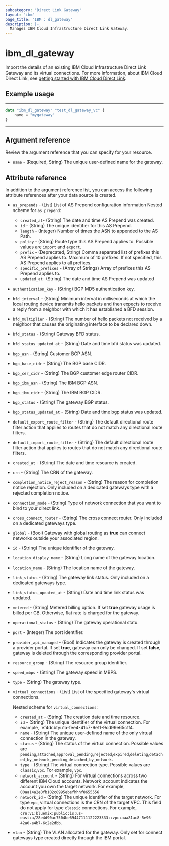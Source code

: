 ```yaml
---
subcategory: "Direct Link Gateway"
layout: "ibm"
page_title: "IBM : dl_gateway"
description: |-
  Manages IBM Cloud Infrastructure Direct Link Gateway.
---
```


# ibm_dl_gateway

Import the details of an existing IBM Cloud Infrastructure Direct Link Gateway and its virtual connections. For more information, about IBM Cloud Direct Link, see [getting started with IBM Cloud Direct Link](https://cloud.ibm.com/docs/dl?topic=dl-get-started-with-ibm-cloud-dl).


## Example usage

---
```terraform
data "ibm_dl_gateway" "test_dl_gateway_vc" {
    name = "mygateway"
}
```
---
## Argument reference
Review the argument reference that you can specify for your resource. 

- `name` - (Required, String) The unique user-defined name for the gateway.


## Attribute reference
In addition to the argument reference list, you can access the following attribute references after your data source is created.

- `as_prepends` - (List) List of AS Prepend configuration information
  Nested scheme for `as_prepend`:
  - `created_at`- (String) The date and time AS Prepend was created.
  - `id` - (String) The unique identifier for this AS Prepend.
  - `length` - (Integer) Number of times the ASN to appended to the AS Path.
  - `policy` - (String) Route type this AS Prepend applies to. Possible values are `import` and `export`.
  - `prefix` - (Deprecated, String) Comma separated list of prefixes this AS Prepend applies to. Maximum of 10 prefixes. If not specified, this AS Prepend applies to all prefixes.
  - `specific_prefixes` - (Array of Strings) Array of prefixes this AS Prepend applies to. 
  - `updated_at`- (String) The date and time AS Prepend was updated
- `authentication_key` - (String) BGP MD5 authentication key.
- `bfd_interval` - (String) Minimum interval in milliseconds at which the local routing device transmits hello packets and then expects to receive a reply from a neighbor with which it has established a BFD session.
- `bfd_multiplier` - (String) The number of hello packets not received by a neighbor that causes the originating interface to be declared down.
- `bfd_status` - (String) Gateway BFD status.
- `bfd_status_updated_at` - (String) Date and time bfd status was updated.
- `bgp_asn` - (String) Customer BGP ASN.
- `bgp_base_cidr` - (String) The BGP base CIDR.
- `bgp_cer_cidr` - (String) The BGP customer edge router CIDR.
- `bgp_ibm_asn` - (String) The IBM BGP ASN.
- `bgp_ibm_cidr` - (String) The IBM BGP  CIDR.
- `bgp_status` - (String) The gateway BGP status.
- `bgp_status_updated_at` - (String) Date and time bgp status was updated.
-  `default_export_route_filter` - (String) The default directional route filter action    that applies to routes that do not match any directional route filters. 
- `default_import_route_filter` - (String) The default directional route filter action that applies to routes that do not match any directional route filters.
- `created_at` - (String) The date and time resource is created.
- `crn` - (String) The CRN of the gateway.
- `completion_notice_reject_reason` - (String) The reason for completion notice rejection. Only included on a dedicated gateways type with a rejected completion notice.
- `connection_mode` - (String) Type of network connection that you want to bind to your direct link.
- `cross_connect_router` - (String) The cross connect router. Only included on a dedicated gateways type.
- `global` - (Bool) Gateway with global routing as **true** can connect networks outside your associated region.
- `id` - (String) The unique identifier of the gateway.
- `location_display_name` - (String) Long name of the gateway location.
- `location_name` - (String) The location name of the gateway.
- `link_status` - (String) The gateway link status. Only included on a dedicated gateways type.
- `link_status_updated_at` - (String) Date and time link status was updated.
- `metered` - (String) Metered billing option. If set **true** gateway usage is billed per GB. Otherwise, flat rate is charged for the gateway.
- `operational_status` - (String) The gateway operational statu.
- `port` - (Integer) The port identifier.
- `provider_api_managed` - (Bool) Indicates the gateway is created through a provider portal. If set **true**, gateway can only be changed. If set **false**, gateway is deleted through the corresponding provider portal.
- `resource_group` - (String) The resource group identifier.
- `speed_mbps` - (String) The gateway speed in MBPS.
- `type` - (String) The gateway type.
- `virtual_connections` - (List) List of the specified gateway's virtual connections.

  Nested scheme for `virtual_connections`:
  - `created_at` - (String) The creation date and time resource.
  - `id` - (String) The unique identifier of the virtual connection. For example, `ef4dcbtyu1a-fee4-41c7-9e11-9cd99e65c1f4.
  - `name` - (String) The unique user-defined name of the only virtual connection in the gateway.
  - `status` - (String) The status of the virtual connection. Possible values are `pending`,`attached`,`approval_pending`,`rejected`,`expired`,`deleting`,`detached_by_network_pending`,`detached_by_network`.
  - `type` - (String) The virtual connection type. Possible values are `classic`,`vpc`. For example, `vpc`.
  - `network_account` - (String) For virtual connections across two different IBM Cloud accounts. Network_account indicates the account you own the target network. For example, `00aa14a2e0fb102c8995ebefhhhf8655556`
  - `network_id` - (String) The unique identifier of the target network. For type `vpc`, virtual connections is the CRN of the target VPC. This field do not apply for type `classic` connections. For example, `crn:v1:bluemix:public:is:us-east:a/28e4d90ac7504be69447111122223333::vpc:aaa81ac8-5e96-42a0-a4b7-6c2e2dbb`.

- `vlan` - (String) The VLAN allocated for the gateway. Only set for connect gateways type created directly through the IBM portal.
